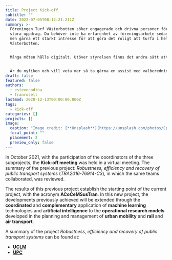 ```yaml
---
title: Project Kick-off
subtitle: ""
date: 2022-07-05T08:12:21.211Z
summary: >-
  Föreningen Turf Västerbotten söker engagerade och drivna personer för små och
  stora uppdrag. Du behöver inte ha erfarenhet av föreningsarbete sedan tidigare
  men gärna ett starkt intresse för att göra det roligt att turfa i hela
  Västerbotten.


  Många möten hålls digitalt. Utöver styrelsen finns det andra sätt att engagera sig i föreningen, både stora och små uppdrag, t.ex. eventarrangemang, Bonanza-gruppen, valberedning och revision.


  Är du nyfiken och vill veta mer så ta gärna en assist med valberedningen (WombaWomba) eller någon i styrelsen. Det går också bra att skicka meddelande i chatten/mail.
draft: false
featured: false
authors:
  - estevecodina
  - franrosell
lastmod: 2020-12-13T00:00:00.000Z
tags:
  - kick-off
categories: []
projects: []
image:
  caption: "Image credit: [**Unsplash**](https://unsplash.com/photos/CpkOjOcXdUY)"
  focal_point: ""
  placement: 2
  preview_only: false
---
```

In October 2021, with the participation of the coordinators of the three subprojects, the **Kick-off meeting** was held in a virtual meeting. The summary of the previous project: *Robustness, efficiency and recovery of public transport systems* (*TRA2016-76914-C3*), in which the same teams collaborated, was reviewed.

The results of this previous project establish the starting point of the current project, with the acronym **ACoCeMSusTran**. In this new project, the developments previously achieved will be extended through the **coordinated** and **complementary** application of **machine learning** technologies and a**rtificial intelligence** to the **operational research models** developed in the planning and management of **urban mobility** and **rail** and **air transport**.

A summary of the project *Robustness, efficiency and recovery of public transport systems* can be found at:

* [**UCLM** ](https://blog.uclm.es/grupomat/investigacion/) 
* **[UPC](https://futur.upc.edu/19380141)**